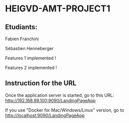 # HEIGVD-AMT-PROJECT1

## Etudiants:
Fabien Franchini  

Sébastien Henneberger    

Features 1 implemented !

Features 2 implemented !

## Instruction for the URL
Once the application server is started, go to this URL: http://192.168.99.100:9090/LandingPageApp   

If you use "Docker for Mac/Windows/Linux" version, go to <http://localhost:9090/LandingPageApp>
